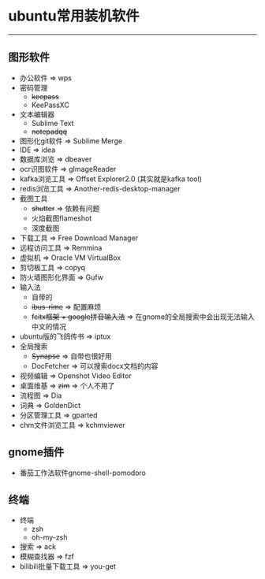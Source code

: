 # ubuntu常用装机软件

----

## 图形软件

+   办公软件 => wps
+   密码管理
    *   ~~keepass~~
    *   KeePassXC
+   文本编辑器
    *   Sublime Text
    *   ~~notepadqq~~
+   图形化git软件 => Sublime Merge
+   IDE => idea
+   数据库浏览 => dbeaver
+   ocr识图软件 => gImageReader
+   kafka浏览工具 => Offset Explorer2.0 (其实就是kafka tool)
+   redis浏览工具 => Another-redis-desktop-manager
+   截图工具
    *   ~~shutter~~ => 依赖有问题
    *   火焰截图flameshot
    *   深度截图
+   下载工具 => Free Download Manager
+   远程访问工具 => Remmina
+   虚拟机 => Oracle VM VirtualBox
+   剪切板工具 => copyq
+   防火墙图形化界面 => Gufw
+   输入法
    *   自带的
    *   ~~ibus-rime~~ => 配置麻烦
    *   ~~fcitx框架 + google拼音输入法~~ => 在gnome的全局搜索中会出现无法输入中文的情况
+   ubuntu版的飞鸽传书 => iptux
+   全局搜索
    *   ~~Synapse~~ => 自带也很好用
    *   DocFetcher => 可以搜索docx文档的内容
+   视频编辑 => Openshot Video Editor
+   桌面维基 => ~~zim~~ => 个人不用了
+   流程图 => Dia
+   词典 => GoldenDict    
+   分区管理工具 => gparted
+   chm文件浏览工具 => kchmviewer

## gnome插件

+   番茄工作法软件gnome-shell-pomodoro

## 终端

+   终端
    *   zsh
    *   oh-my-zsh
+   搜索 => ack
+   模糊查找器 => fzf
+   bilibili批量下载工具 => you-get
